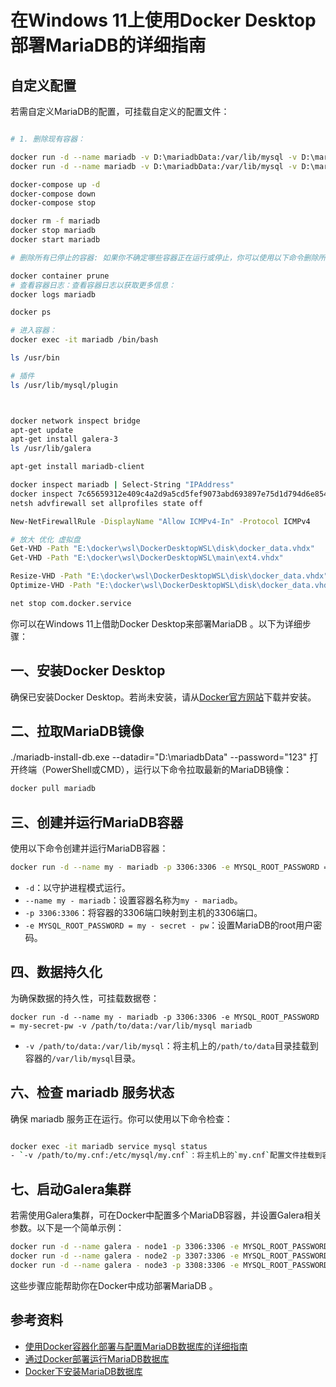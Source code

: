 # 在Windows 11上使用Docker Desktop部署MariaDB的详细指南

## 自定义配置

若需自定义MariaDB的配置，可挂载自定义的配置文件：

```bash

# 1. 删除现有容器：

docker run -d --name mariadb -v D:\mariadbData:/var/lib/mysql -v D:\mariadbData\my.ini:/etc/mysql/my.cnf -p 3306:3306 mariadb
docker run -d --name mariadb -v D:\mariadbData:/var/lib/mysql -v D:\mariadbData\my.ini:/etc/mysql/my.cnf -p 99:3306 mariadb

docker-compose up -d
docker-compose down
docker-compose stop

docker rm -f mariadb
docker stop mariadb
docker start mariadb

# 删除所有已停止的容器: 如果你不确定哪些容器正在运行或停止，你可以使用以下命令删除所有已停止的容器：

docker container prune
# 查看容器日志：查看容器日志以获取更多信息：
docker logs mariadb

docker ps

# 进入容器：
docker exec -it mariadb /bin/bash

ls /usr/bin

# 插件
ls /usr/lib/mysql/plugin



docker network inspect bridge
apt-get update
apt-get install galera-3
ls /usr/lib/galera

apt-get install mariadb-client

docker inspect mariadb | Select-String "IPAddress"
docker inspect 7c65659312e409c4a2d9a5cd5fef9073abd693897e75d1d794d6e8546efc6fd5 | Select-String -Pattern "IPAddress"
netsh advfirewall set allprofiles state off

New-NetFirewallRule -DisplayName "Allow ICMPv4-In" -Protocol ICMPv4

# 放大 优化 虚拟盘
Get-VHD -Path "E:\docker\wsl\DockerDesktopWSL\disk\docker_data.vhdx"
Get-VHD -Path "E:\docker\wsl\DockerDesktopWSL\main\ext4.vhdx"

Resize-VHD -Path "E:\docker\wsl\DockerDesktopWSL\disk\docker_data.vhdx" -SizeBytes 5TB
Optimize-VHD -Path "E:\docker\wsl\DockerDesktopWSL\disk\docker_data.vhdx"

net stop com.docker.service


```

你可以在Windows 11上借助Docker Desktop来部署MariaDB 。以下为详细步骤：

## 一、安装Docker Desktop

确保已安装Docker Desktop。若尚未安装，请从[Docker官方网站](https://www.docker.com/products/docker-desktop/)下载并安装。

## 二、拉取MariaDB镜像

./mariadb-install-db.exe --datadir="D:\mariadbData" --password="123"
打开终端（PowerShell或CMD），运行以下命令拉取最新的MariaDB镜像：

```bash
docker pull mariadb
```

## 三、创建并运行MariaDB容器

使用以下命令创建并运行MariaDB容器：

```bash
docker run -d --name my - mariadb -p 3306:3306 -e MYSQL_ROOT_PASSWORD = my - secret - pw mariadb
```

- `-d`：以守护进程模式运行。
- `--name my - mariadb`：设置容器名称为`my - mariadb`。
- `-p 3306:3306`：将容器的3306端口映射到主机的3306端口。
- `-e MYSQL_ROOT_PASSWORD = my - secret - pw`：设置MariaDB的root用户密码。

## 四、数据持久化

为确保数据的持久性，可挂载数据卷：

```bash[[]]
docker run -d --name my - mariadb -p 3306:3306 -e MYSQL_ROOT_PASSWORD = my-secret-pw -v /path/to/data:/var/lib/mysql mariadb
```

- `-v /path/to/data:/var/lib/mysql`：将主机上的`/path/to/data`目录挂载到容器的`/var/lib/mysql`目录。

## 六、检查 mariadb 服务状态

确保 mariadb 服务正在运行。你可以使用以下命令检查：

```bash

docker exec -it mariadb service mysql status
- `-v /path/to/my.cnf:/etc/mysql/my.cnf`：将主机上的`my.cnf`配置文件挂载到容器的`/etc/mysql/my.cnf`位置。
```

## 七、启动Galera集群

若需使用Galera集群，可在Docker中配置多个MariaDB容器，并设置Galera相关参数。以下是一个简单示例：

```bash
docker run -d --name galera - node1 -p 3306:3306 -e MYSQL_ROOT_PASSWORD = my - secret - pw -e WSREP_CLUSTER_ADDRESS = "gcomm://node1_ip,node2_ip,node3_ip" mariadb
docker run -d --name galera - node2 -p 3307:3306 -e MYSQL_ROOT_PASSWORD = my - secret - pw -e WSREP_CLUSTER_ADDRESS = "gcomm://node1_ip,node2_ip,node3_ip" mariadb
docker run -d --name galera - node3 -p 3308:3306 -e MYSQL_ROOT_PASSWORD = my - secret - pw -e WSREP_CLUSTER_ADDRESS = "gcomm://node1_ip,node2_ip,node3_ip" mariadb
```

这些步骤应能帮助你在Docker中成功部署MariaDB 。

## 参考资料

- [使用Docker容器化部署与配置MariaDB数据库的详细指南](https://www.oryoy.com/news/shi-yong-docker-rong-qi-hua-bu-shu-yu-pei-zhi-mariadb-shu-yu-pei-zhi-mariadb-shu-ju-ku-de-xiang-xi-zhi-nan.html)
- [通过Docker部署运行MariaDB数据库](https://www.wbolt.com/mariadb-docker.html)
- [Docker下安装MariaDB数据库](https://www.oryoy.com/news/yi-zhao-zhang-wo-mariadb-zhi-jie-an-zhuang-yu-docker-bu-shu-quan-gong-lve.html)
